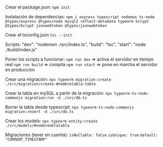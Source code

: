 Crear el package.json:
`npm init`

Instalación de dependencias:
`npm i express typescript nodemon ts-node @types/express @types/node mysql2 reflect-metadata typeorm bcrypt @types/bcrypt jsonwebtoken @types/jsonwebtoken`

Crear el tsconfig.json
`tsc --init`

Scripts:
    "dev": "nodemon ./src/index.ts",
    "build": "tsc",
    "start": "node ./build/index.js"

Poner los scripts a funcionar:
`npm run dev` => activa el servidor en tiempo real
`npm run build` => compila
`npm run start` => pone en marcha el servidor en producción

Crear una migración:
`npx typeorm migration:create ./src/migration/create-#nombretabla-table`

Crear la tabla en mySQL a partir de la migración:
`npx typeorm-ts-node-commonjs migration:run -d ./src/db.ts`

Borrar la tabla desde typescript:
`npx typeorm-ts-node-commonjs migration:revert -d ./src/db.ts`

Crear los models:
`npx typeorm entity:create ./src/models/#nombredelatabla`

Migraciones (tener en cuenta):
`isNullable: false`
`isUnique: true`
`default: "CURRENT_TIMESTAMP"`






